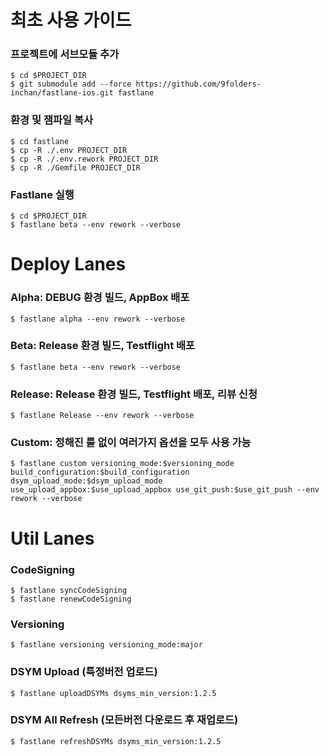 # 최초 사용 가이드 
### 프로젝트에 서브모듈 추가
``` 
$ cd $PROJECT_DIR
$ git submodule add --force https://github.com/9folders-inchan/fastlane-ios.git fastlane
``` 

### 환경 및 잼파일 복사
``` 
$ cd fastlane
$ cp -R ./.env PROJECT_DIR
$ cp -R ./.env.rework PROJECT_DIR
$ cp -R ./Gemfile PROJECT_DIR
``` 

### Fastlane 실행
```  
$ cd $PROJECT_DIR
$ fastlane beta --env rework --verbose
``` 

# Deploy Lanes 
### Alpha: DEBUG 환경 빌드, AppBox 배포 
``` 
$ fastlane alpha --env rework --verbose
``` 

### Beta: Release 환경 빌드, Testflight 배포 
``` 
$ fastlane beta --env rework --verbose
``` 
### Release: Release 환경 빌드, Testflight 배포, 리뷰 신청
``` 
$ fastlane Release --env rework --verbose
``` 

### Custom: 정해진 룰 없이 여러가지 옵션을 모두 사용 가능 
``` 
$ fastlane custom versioning_mode:$versioning_mode build_configuration:$build_configuration dsym_upload_mode:$dsym_upload_mode use_upload_appbox:$use_upload_appbox use_git_push:$use_git_push --env rework --verbose
``` 

# Util Lanes
### CodeSigning
``` 
$ fastlane syncCodeSigning
$ fastlane renewCodeSigning
``` 

### Versioning 
``` 
$ fastlane versioning versioning_mode:major
``` 

### DSYM Upload (특정버전 업로드)
``` 
$ fastlane uploadDSYMs dsyms_min_version:1.2.5
``` 

### DSYM All Refresh (모든버전 다운로드 후 재업로드)
``` 
$ fastlane refreshDSYMs dsyms_min_version:1.2.5
``` 
